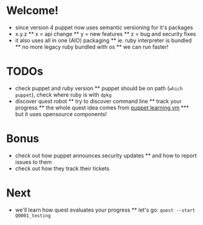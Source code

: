 # Welcome!

* since version 4 puppet now uses semantic versioning for it's packages
* x.y.z
** x = api change
** y = new features
** z = bug and security fixes
* it also uses all in one (AIO) packaging
** ie. ruby interpreter is bundled
** no more legacy ruby bundled with os
** we can run faster!

# TODOs

* check puppet and ruby version
** puppet should be on path (```which puppet```), check where ruby is with ```dpkg```
* discover quest robot
** try to discover command line
** track your progress
** the whole quest idea comes from [puppet learning vm](https://github.com/puppetlabs/courseware-lvm/blob/master/Quest_Guide/)
*** but it uses opensource components!

# Bonus

* check out how puppet announces security updates
** and how to report issues to them
* check out how they track their tickets

# Next

* we'll learn how quest evaluates your progress
** let's go: ```quest --start Q0001_testing```

